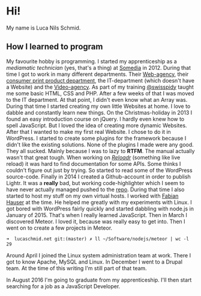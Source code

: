 # Hi!

My name is Luca Nils Schmid.

## How I learned to program

My favourite hobby is programming. I started my apprenticeship as a _mediamatic technician_ (yes, that's a thing) at [Somedia](http://www.somedia.ch/) in 2012. During that time I got to work in many different departments. Their [Web-agency](http://www.somedia-production.ch/web/), their [consumer print product department](http://www.somedia-production.ch/print/), the IT-department (which doesn't have a Website) and the [Video-agency](http://www.somedia-production.ch/video/). As part of my training [@swisspidy](https://twitter.com/swissspidy) taught me some basic HTML, CSS and PHP. After a few weeks of that I was moved to the IT department. At that point, I didn't even know what an Array was. During that time I started creating my own little Websites at home. I love to dabble and constantly learn new things. On the Christmas-holiday in 2013 I found an easy introduction course on jQuery. I hardly even knew how to spell JavaScript. But I loved the idea of creating more dynamic Websites. After that I wanted to make my first real Website. I chose to do it in WordPress. I started to create some plugins for the framework because I didn't like the existing solutions. None of the plugins I made were any good. They all sucked. Mainly because I was to lazy to **RTFM**. The manual actually wasn't that great tough. When working on [_Reloadr_](https://lucaschmid.net/projects/reloadr) (something like live reload) it was hard to find documentation for some APIs. Some thinks I couldn't figure out just by trying. So started to read some of the WordPress source-code. Finally in 2014 I created a Github-account in order to publish Lightr. It was a **really** bad, but working code-highlighter which I seem to have never actually managed pushed to the [repo](https://github.com/Kriegslustig/Lightr). During that time I also started to host my stuff on my own virtual hosts. I worked with [Fabian Hauser](https://fabianhauser.ch) at the time. He helped me greatly with my experiments with Linux. I got bored with WordPress fairly quickly and started dabbling with node.js in January of 2015. That's when I really learned JavaScript. Then in March I discovered Meteor. I loved it, because was really easy to get into. Then I went on to create a few projects in Meteor.

```
➜  lucaschmid.net git:(master) ✗ ll ~/Software/nodejs/meteor | wc -l
29
```

Around April I joined the Linux system administration team at work. There I got to know Apache, MySQL and Linux. In December I went to a Drupal team. At the time of this writing I'm still part of that team.

In August 2016 I'm going to graduate from my apprenticeship. I'll then start searching for a job as a JavaScript Developer.

